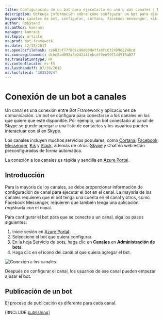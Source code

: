 ```yaml
---
title: Configuración de un bot para ejecutarlo en uno o más canales | Microsoft Docs
description: Obtenga información sobre cómo configurar un bot para ejecutarlo en uno o más canales mediante el Portal de Framework Bot.
keywords: canales de bot, configurar, cortana, facebook messenger, kik, slack, skype, azure portal
author: RobStand
ms.author: kamrani
manager: kamrani
ms.topic: article
ms.prod: bot-framework
ms.date: 12/13/2017
ms.openlocfilehash: cb682bf77f801c98d00deffa0fc63249962248cd
ms.sourcegitcommit: dcbc8ad992a3e242a11ebcdf0ee99714d919a877
ms.translationtype: HT
ms.contentlocale: es-ES
ms.lasthandoff: 07/30/2018
ms.locfileid: "39352924"
---
```

# <a name="connect-a-bot-to-channels"></a>Conexión de un bot a canales

Un canal es una conexión entre Bot Framework y aplicaciones de comunicación. Un bot se configura para conectarse a los canales en los que quiere que esté disponible. Por ejemplo, un bot conectado al canal de Skype se puede agregar a una lista de contactos y los usuarios pueden interactuar con él en Skype. 

Los canales incluyen muchos servicios populares, como [Cortana](bot-service-channel-connect-cortana.md), [Facebook Messenger](bot-service-channel-connect-facebook.md), [Kik](bot-service-channel-connect-kik.md) y [Slack](bot-service-channel-connect-slack.md), además de otros. [Skype](https://dev.skype.com/bots) y Chat en web están preconfigurados de forma automática. 

La conexión a los canales es rápida y sencilla en [Azure Portal](https://portal.azure.com).

## <a name="get-started"></a>Introducción

Para la mayoría de los canales, se debe proporcionar información de configuración de canal para ejecutar el bot en el canal. La mayoría de los canales requieren que el bot tenga una cuenta en el canal y otros, como Facebook Messenger, requieren que también tenga una aplicación registrada con el canal.

Para configurar el bot para que se conecte a un canal, siga los pasos siguientes:

1. Inicie sesión en <a href="https://portal.azure.com" target="_blank">Azure Portal</a>.
1. Seleccione el bot que quiera configurar.
3. En la hoja Servicio de bots, haga clic en **Canales** en **Administración de bots**.
4. Haga clic en el icono del canal al que quiera agregar el bot.

![Conexión a los canales](~/media/channels/connect-to-channels.png)

Después de configurar el canal, los usuarios de ese canal pueden empezar a usar el bot.

## <a name="publish-a-bot"></a>Publicación de un bot

El proceso de publicación es diferente para cada canal.

[!INCLUDE [publishing](~/includes/snippet-publish-to-channel.md)]

